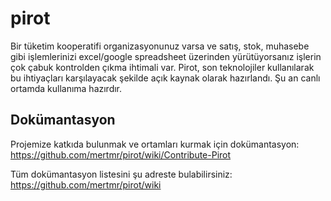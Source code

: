 # pirot

Bir tüketim kooperatifi organizasyonunuz varsa ve satış, stok, muhasebe gibi işlemlerinizi excel/google spreadsheet üzerinden yürütüyorsanız işlerin çok çabuk kontrolden çıkma ihtimali var. Pirot, son teknolojiler kullanılarak bu ihtiyaçları karşılayacak şekilde açık kaynak olarak hazırlandı. Şu an canlı ortamda kullanıma hazırdır.

## Dokümantasyon

Projemize katkıda bulunmak ve ortamları kurmak için dokümantasyon:
https://github.com/mertmr/pirot/wiki/Contribute-Pirot

Tüm dokümantasyon listesini şu adreste bulabilirsiniz:
https://github.com/mertmr/pirot/wiki
